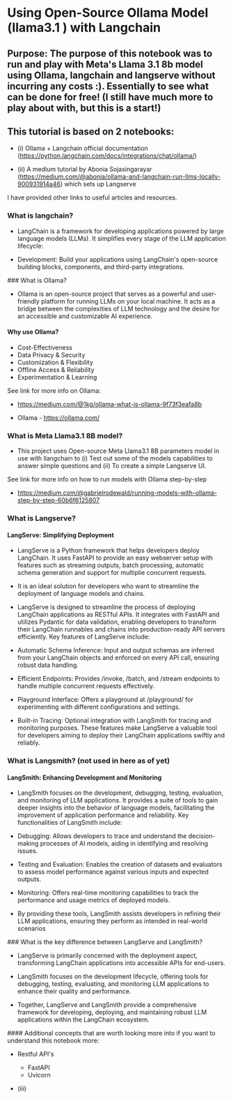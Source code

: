 # Using Open-Source Ollama Model (llama3.1 ) with Langchain


## Purpose: The purpose of this notebook was to run and play with Meta's Llama 3.1 8b model using Ollama, langchain and langserve without incurring any costs :). Essentially to see what can be done for free! (I still have much more to play about with, but this is a start!)

## This tutorial is based on 2 notebooks:

 - (i) Ollama + Langchain official documentation (https://python.langchain.com/docs/integrations/chat/ollama/)

 - (ii) A medium tutorial by Abonia Sojasingarayar (https://medium.com/@abonia/ollama-and-langchain-run-llms-locally-900931914a46) which sets up Langserve 

 I have provided other links to useful articles and resources. 


### What is langchain?

- LangChain is a framework for developing applications powered by large language models (LLMs). It simplifies every stage of the LLM application lifecycle:

- Development: Build your applications using LangChain's open-source building blocks, components, and third-party integrations.


### What is Ollama?

- Ollama is an open-source project that serves as a powerful and user-friendly platform for running LLMs on your local machine. It acts as a bridge between the complexities of LLM technology and the desire for an accessible and customizable AI experience. 


#### Why use Ollama? 

- Cost-Effectiveness
- Data Privacy & Security 
- Customization & Flexibility 
- Offline Access & Reliability 
- Experimentation & Learning 

See link for more info on Ollama: 

- https://medium.com/@1kg/ollama-what-is-ollama-9f73f3eafa8b

- Ollama - https://ollama.com/



### What is Meta Llama3.1 8B model?

- This project uses Open-source Meta Llama3.1 8B parameters model in use with llangchain to (i) Test out some of the models capabilities to answer simple questions and (ii) To create a simple Langserve UI. 

See link for more info on how to run models with Ollama step-by-step 

- https://medium.com/@gabrielrodewald/running-models-with-ollama-step-by-step-60b6f6125807  




### What is Langserve?
 
#### LangServe: Simplifying Deployment

- LangServe is a Python framework that helps developers deploy LangChain. It uses FastAPI to provide an easy webserver setup with features such as streaming outputs, batch processing, automatic schema generation and support for multiplie concurrent requests. 

- It is an ideal solution for developers who want to streamline the deployment of language models and chains.


- LangServe is designed to streamline the process of deploying LangChain applications as RESTful APIs. It integrates with FastAPI and utilizes Pydantic for data validation, enabling developers to transform their LangChain runnables and chains into production-ready API servers efficiently. Key features of LangServe include:

- Automatic Schema Inference: Input and output schemas are inferred from your LangChain objects and enforced on every API call, ensuring robust data handling.

- Efficient Endpoints: Provides /invoke, /batch, and /stream endpoints to handle multiple concurrent requests effectively.

- Playground Interface: Offers a playground at /playground/ for experimenting with different configurations and settings.

- Built-in Tracing: Optional integration with LangSmith for tracing and monitoring purposes.
These features make LangServe a valuable tool for developers aiming to deploy their LangChain applications swiftly and reliably.



### What is Langsmith? (not used in here as of yet) 

#### LangSmith: Enhancing Development and Monitoring

- LangSmith focuses on the development, debugging, testing, evaluation, and monitoring of LLM applications. It provides a suite of tools to gain deeper insights into the behavior of language models, facilitating the improvement of application performance and reliability. Key functionalities of LangSmith include:

- Debugging: Allows developers to trace and understand the decision-making processes of AI models, aiding in identifying and resolving issues.

- Testing and Evaluation: Enables the creation of datasets and evaluators to assess model performance against various inputs and expected outputs.

- Monitoring: Offers real-time monitoring capabilities to track the performance and usage metrics of deployed models.

- By providing these tools, LangSmith assists developers in refining their LLM applications, ensuring they perform as intended in real-world scenarios



### What is the key difference between LangServe and LangSmith? 

- LangServe is primarily concerned with the deployment aspect, transforming LangChain applications into accessible APIs for end-users.

- LangSmith focuses on the development lifecycle, offering tools for debugging, testing, evaluating, and monitoring LLM applications to enhance their quality and performance.

- Together, LangServe and LangSmith provide a comprehensive framework for developing, deploying, and maintaining robust LLM applications within the LangChain ecosystem.

#### Additional concepts that are worth looking more into if you want to understand this notebook more:

- Restful API's
    - FastAPI
    - Uvicorn


- (iii) 